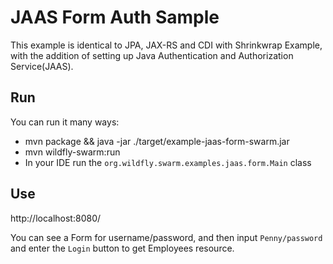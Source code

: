 # JAAS Form Auth Sample

This example is identical to JPA, JAX-RS and CDI with Shrinkwrap Example,
with the addition of setting up Java Authentication and Authorization Service(JAAS).

## Run

You can run it many ways:

* mvn package && java -jar ./target/example-jaas-form-swarm.jar
* mvn wildfly-swarm:run
* In your IDE run the `org.wildfly.swarm.examples.jaas.form.Main` class

## Use

http://localhost:8080/

You can see a Form for username/password, and then input `Penny/password` and enter the `Login` button to get Employees resource.